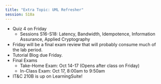 ```yaml
---
title: "Extra Topic: UML Refresher"
session: S18a
---
```

* Quiz 4 on Friday
    * Sessions S16-S18: Latency, Bandwidth, Idempotence, Information Assurance, Applied Cryptography
* Friday will be a final exam review that will probably consume much of the lab period.
* Tutorial Blog due Friday.
* Final Exams
    * Take-Home Exam: Oct 14-17 (Opens after class on Friday)
    * In-Class Exam: Oct 17, 8:00am to 9:50am
* IT&C 210B is up on LearningSuite!